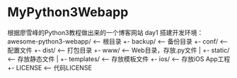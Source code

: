 # MyPython3Webapp
根据廖雪峰的Python3教程做出来的一个博客网站
day1 搭建开发环境：
awesome-python3-webapp/  <-- 根目录
+- backup/               <-- 备份目录
+- conf/                 <-- 配置文件
+- dist/                 <-- 打包目录
+- www/                  <-- Web目录，存放.py文件
|  +- static/            <-- 存放静态文件
|  +- templates/         <-- 存放模板文件
+- ios/                  <-- 存放iOS App工程
+- LICENSE               <-- 代码LICENSE
